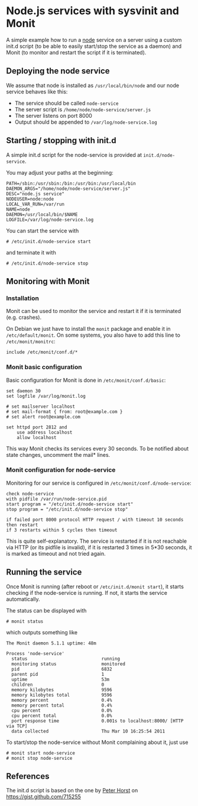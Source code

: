 # Node.js services with sysvinit and Monit

A simple example how to run a [node](http://nodejs.org) service on a server using a custom init.d script (to be able to easily start/stop the service as a daemon) and Monit (to monitor and restart the script if it is terminated).


## Deploying the node service

We assume that node is installed as `/usr/local/bin/node` and our node service behaves like this:

- The service should be called `node-service`
- The server script is `/home/node/node-service/server.js`
- The server listens on port 8000
- Output should be appended to `/var/log/node-service.log`


## Starting / stopping with init.d

A simple init.d script for the node-service is provided at `init.d/node-service`.

You may adjust your paths at the beginning:

    PATH=/sbin:/usr/sbin:/bin:/usr/bin:/usr/local/bin
    DAEMON_ARGS="/home/node/node-service/server.js" 
    DESC="node.js service"
    NODEUSER=node:node
    LOCAL_VAR_RUN=/var/run
    NAME=node
    DAEMON=/usr/local/bin/$NAME
    LOGFILE=/var/log/node-service.log

You can start the service with

    # /etc/init.d/node-service start

and terminate it with

    # /etc/init.d/node-service stop


## Monitoring with Monit

### Installation

Monit can be used to monitor the service and restart it if it is terminated (e.g. crashes).

On Debian we just have to install the `monit` package and enable it in `/etc/default/monit`. On some systems, you also have to add this line to `/etc/monit/monitrc`:

    include /etc/monit/conf.d/*

### Monit basic configuration

Basic configuration for Monit is done in `/etc/monit/conf.d/basic`:

    set daemon 30
    set logfile /var/log/monit.log

    # set mailserver localhost
    # set mail-format { from: root@example.com }
    # set alert root@example.com

    set httpd port 2812 and
	    use address localhost
	    allow localhost

This way Monit checks its services every 30 seconds. To be notified about state changes, uncomment the mail* lines.


### Monit configuration for node-service

Monitoring for our service is configured in `/etc/monit/conf.d/node-service`:

    check node-service
    with pidfile /var/run/node-service.pid
    start program = "/etc/init.d/node-service start"
    stop program = "/etc/init.d/node-service stop"
    
    if failed port 8000 protocol HTTP request / with timeout 10 seconds then restart
    if 3 restarts within 5 cycles then timeout

This is quite self-explanatory. The service is restarted if it is not reachable via HTTP (or its pidfile is invalid), if it is restarted 3 times in 5*30 seconds, it is marked as timeout and not tried again.


## Running the service

Once Monit is running (after reboot or `/etc/init.d/monit start`), it starts checking if the node-service is running. If not, it starts the service automatically. 

The status can be displayed with

    # monit status

which outputs something like

    The Monit daemon 5.1.1 uptime: 48m
    
    Process 'node-service'
      status                            running
      monitoring status                 monitored
      pid                               6832
      parent pid                        1
      uptime                            53m 
      children                          0
      memory kilobytes                  9596
      memory kilobytes total            9596
      memory percent                    0.4%
      memory percent total              0.4%
      cpu percent                       0.0%
      cpu percent total                 0.0%
      port response time                0.001s to localhost:8000/ [HTTP via TCP]
      data collected                    Thu Mar 10 16:25:54 2011

To start/stop the node-service without Monit complaining about it, just use

    # monit start node-service
    # monit stop node-service


## References

The init.d script is based on the one by [Peter Horst](http://www.oghme.com/) on https://gist.github.com/715255